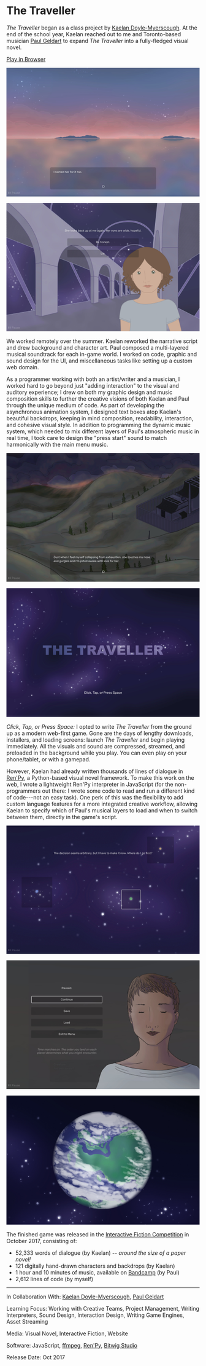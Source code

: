 # The Traveller

*The Traveller* began as a class project by [Kaelan Doyle-Myerscough](https://kaelandm.wordpress.com/). At the end of the school year, Kaelan reached out to me and Toronto-based musician [Paul Geldart](https://astrolope.bandcamp.com/) to expand *The Traveller* into a fully-fledged visual novel.

[Play in Browser](http://traveller-game.com/)

![](TravellerSeascape.jpg)

![](TravellerNarrativeDecision.jpg)

We worked remotely over the summer. Kaelan reworked the narrative script and drew background and character art. Paul composed a multi-layered musical soundtrack for each in-game world. I worked on code, graphic and sound design for the UI, and miscellaneous tasks like setting up a custom web domain.

As a programmer working with both an artist/writer and a musician, I worked hard to go beyond just "adding interaction" to the visual and auditory experience; I drew on both my graphic design and music composition skills to further the creative visions of both Kaelan and Paul through the unique medium of code. As part of developing the asynchronous animation system, I designed text boxes atop Kaelan's beautiful backdrops, keeping in mind composition, readability, interaction, and cohesive visual style. In addition to programming the dynamic music system, which needed to mix different layers of Paul's atmospheric music in real time, I took care to design the "press start" sound to match harmonically with the main menu music.

![](TravellerLandscape.jpg)

![](TravellerMainMenu.jpg)

*Click, Tap, or Press Space:* I opted to write *The Traveller* from the ground up as a modern web-first game. Gone are the days of lengthy downloads, installers, and loading screens: launch *The Traveller* and begin playing immediately. All the visuals and sound are compressed, streamed, and preloaded in the background while you play. You can even play on your phone/tablet, or with a gamepad.

However, Kaelan had already written thousands of lines of dialogue in [Ren'Py](https://www.renpy.org/), a Python-based visual novel framework. To make this work on the web, I wrote a lightweight Ren'Py interpreter in JavaScript (for the non-programmers out there: I wrote some code to read and run a different kind of code---not an easy task). One perk of this was the flexibility to add custom language features for a more integrated creative workflow, allowing Kaelan to specify which of Paul's musical layers to load and when to switch between them, directly in the game's script.

![](TravellerPlanetDecision.jpg)

![](TravellerPauseMenu.jpg)

![](TravellerCover.jpg)

The finished game was released in the [Interactive Fiction Competition](https://ifcomp.org/comp/2017) in October 2017, consisting of:

- 52,333 words of dialogue (by Kaelan) -- *around the size of a paper novel!*
- 121 digitally hand-drawn characters and backdrops (by Kaelan)
- 1 hour and 10 minutes of music, available on [Bandcamp](https://astrolope.bandcamp.com/album/the-traveller-ost) (by Paul)
- 2,612 lines of code (by myself)

---

In Collaboration With: [Kaelan Doyle-Myerscough](https://kaelandm.wordpress.com/), [Paul Geldart](https://astrolope.bandcamp.com/)

Learning Focus: Working with Creative Teams, Project Management, Writing Interpreters, Sound Design, Interaction Design, Writing Game Engines, Asset Streaming

Media: Visual Novel, Interactive Fiction, Website

Software: JavaScript, [ffmpeg](https://www.ffmpeg.org/), [Ren'Py](https://www.renpy.org/), [Bitwig Studio](https://www.bitwig.com/)

Release Date: Oct 2017

